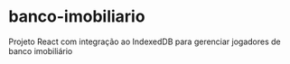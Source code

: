# banco-imobiliario
Projeto React com integração ao IndexedDB para gerenciar jogadores de banco imobiliário
